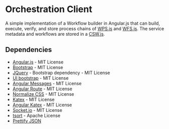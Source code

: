 
Orchestration Client
======
A simple implementation of a Workflow builder in Angular.js that can build, execute, verify, and store process chains of [WPS.js](https://github.com/dinizime/wpsjs) and [WFS.js](https://github.com/dinizime/wfsjs). The service metadata and workflows are stored in a [CSW.js](https://github.com/dinizime/cswjs).

## Dependencies
* [Angular.js](https://angularjs.org/) - MIT License
* [Bootstrap](http://getbootstrap.com/) - MIT License
* [JQuery](https://jquery.org/) - Bootstrap dependency - MIT License
* [UI bootstrap](https://angular-ui.github.io/bootstrap/) - MIT License 
* [Angular Messages](https://docs.angularjs.org/api/ngMessages/directive/ngMessages) - MIT License
* [Angular Route](https://docs.angularjs.org/api/ngRoute) - MIT License 
* [Normalize CSS](https://github.com/necolas/normalize.css/) - MIT License
* [Katex](https://github.com/Khan/KaTeX) - MIT License
* [Angular Katex](https://github.com/tfoxy/angular-katex) - MIT License
* [Socket.io](http://socket.io/) - MIT License
* [tsort](https://gist.github.com/shinout/1232505) - Apache License
* [Prettify JSON](http://jsfiddle.net/KSTe8/)
